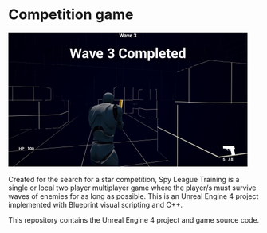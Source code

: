 # Competition game

<img src="ReadmeContent/CompetitionGameScreenshot.png" alt="Student demo reel" width="480" height="270"><br>

Created for the search for a star competition, Spy League Training is a single or local two player multiplayer game where the player/s must survive waves of enemies for as long as possible.
This is an Unreal Engine 4 project implemented with Blueprint visual scripting and C++.

This repository contains the Unreal Engine 4 project and game source code.
